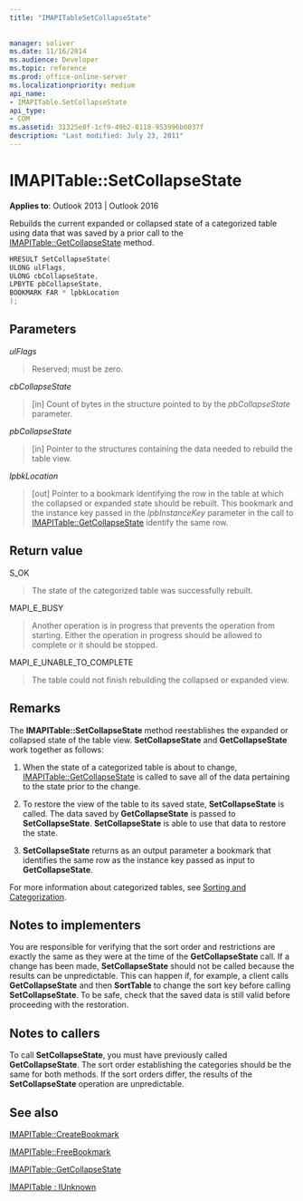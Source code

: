 ```yaml
---
title: "IMAPITableSetCollapseState"
 
 
manager: soliver
ms.date: 11/16/2014
ms.audience: Developer
ms.topic: reference
ms.prod: office-online-server
ms.localizationpriority: medium
api_name:
- IMAPITable.SetCollapseState
api_type:
- COM
ms.assetid: 31325e8f-1cf9-49b2-8118-953996b0037f
description: "Last modified: July 23, 2011"
---
```


# IMAPITable::SetCollapseState

  
  
**Applies to**: Outlook 2013 | Outlook 2016 
  
Rebuilds the current expanded or collapsed state of a categorized table using data that was saved by a prior call to the [IMAPITable::GetCollapseState](imapitable-getcollapsestate.md) method. 
  
```cpp
HRESULT SetCollapseState(
ULONG ulFlags,
ULONG cbCollapseState,
LPBYTE pbCollapseState,
BOOKMARK FAR * lpbkLocation
);
```

## Parameters

 _ulFlags_
  
> Reserved; must be zero.
    
 _cbCollapseState_
  
> [in] Count of bytes in the structure pointed to by the  _pbCollapseState_ parameter. 
    
 _pbCollapseState_
  
> [in] Pointer to the structures containing the data needed to rebuild the table view.
    
 _lpbkLocation_
  
> [out] Pointer to a bookmark identifying the row in the table at which the collapsed or expanded state should be rebuilt. This bookmark and the instance key passed in the  _lpbInstanceKey_ parameter in the call to [IMAPITable::GetCollapseState](imapitable-getcollapsestate.md) identify the same row. 
    
## Return value

S_OK 
  
> The state of the categorized table was successfully rebuilt.
    
MAPI_E_BUSY 
  
> Another operation is in progress that prevents the operation from starting. Either the operation in progress should be allowed to complete or it should be stopped.
    
MAPI_E_UNABLE_TO_COMPLETE 
  
> The table could not finish rebuilding the collapsed or expanded view.
    
## Remarks

The **IMAPITable::SetCollapseState** method reestablishes the expanded or collapsed state of the table view. **SetCollapseState** and **GetCollapseState** work together as follows: 
  
1. When the state of a categorized table is about to change, [IMAPITable::GetCollapseState](imapitable-getcollapsestate.md) is called to save all of the data pertaining to the state prior to the change. 
    
2. To restore the view of the table to its saved state, **SetCollapseState** is called. The data saved by **GetCollapseState** is passed to **SetCollapseState**. **SetCollapseState** is able to use that data to restore the state. 
    
3. **SetCollapseState** returns as an output parameter a bookmark that identifies the same row as the instance key passed as input to **GetCollapseState**.
    
For more information about categorized tables, see [Sorting and Categorization](sorting-and-categorization.md). 
  
## Notes to implementers

You are responsible for verifying that the sort order and restrictions are exactly the same as they were at the time of the **GetCollapseState** call. If a change has been made, **SetCollapseState** should not be called because the results can be unpredictable. This can happen if, for example, a client calls **GetCollapseState** and then **SortTable** to change the sort key before calling **SetCollapseState**. To be safe, check that the saved data is still valid before proceeding with the restoration. 
  
## Notes to callers

To call **SetCollapseState**, you must have previously called **GetCollapseState**. The sort order establishing the categories should be the same for both methods. If the sort orders differ, the results of the **SetCollapseState** operation are unpredictable. 
  
## See also



[IMAPITable::CreateBookmark](imapitable-createbookmark.md)
  
[IMAPITable::FreeBookmark](imapitable-freebookmark.md)
  
[IMAPITable::GetCollapseState](imapitable-getcollapsestate.md)
  
[IMAPITable : IUnknown](imapitableiunknown.md)

